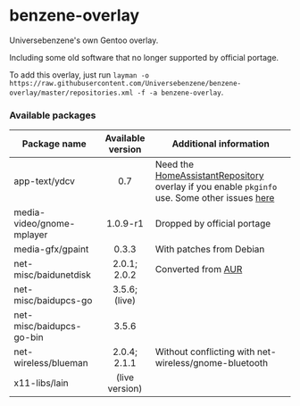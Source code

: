 # benzene-overlay
Universebenzene's own Gentoo overlay.

Including some old software that no longer supported by official portage.

To add this overlay, just run `layman -o https://raw.githubusercontent.com/Universebenzene/benzene-overlay/master/repositories.xml -f -a benzene-overlay`.

### Available packages

Package name | Available version | Additional information
------------ | :---------------: | ----------------------
app-text/ydcv             | 0.7            | Need the [HomeAssistantRepository](https://git.edevau.net/onkelbeh/HomeAssistantRepository) overlay if you enable `pkginfo` use. Some other issues [here](https://forums.gentoo.org/viewtopic-p-8352006.html)
media-video/gnome-mplayer | 1.0.9-r1       | Dropped by official portage
media-gfx/gpaint          | 0.3.3          | With patches from Debian
net-misc/baidunetdisk     | 2.0.1; 2.0.2   | Converted from [AUR](https://aur.archlinux.org/packages/baidunetdisk-bin)
net-misc/baidupcs-go      | 3.5.6; (live)  |
net-misc/baidupcs-go-bin  | 3.5.6          |
net-wireless/blueman      | 2.0.4; 2.1.1   | Without conflicting with net-wireless/gnome-bluetooth
x11-libs/lain             | (live version) |
